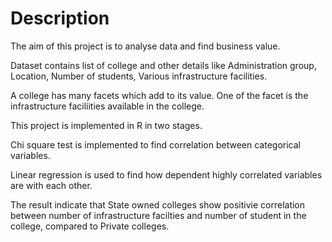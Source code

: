 # Description

The aim of this project is to analyse data and find business value.

Dataset contains list of college and other details like Administration group, Location, Number of students, Various infrastructure facilities. 

A college has many facets which add to its value. One of the facet is the infrastructure faciliities available in the college. 

This project is implemented in R in two stages.

Chi square test is implemented to find correlation between categorical variables.

Linear regression is used to find how dependent highly correlated variables are with each other.

The result indicate that State owned colleges show positivie correlation between number of infrastructure facilties and number of student in the college, compared to Private colleges.
